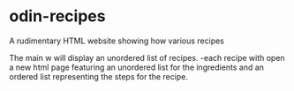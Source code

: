 # odin-recipes
A rudimentary HTML website showing how various recipes

The main w will display an unordered list of recipes.
  -each recipe with open a new html page featuring an unordered list for the ingredients and an ordered list representing the steps for the recipe.

  